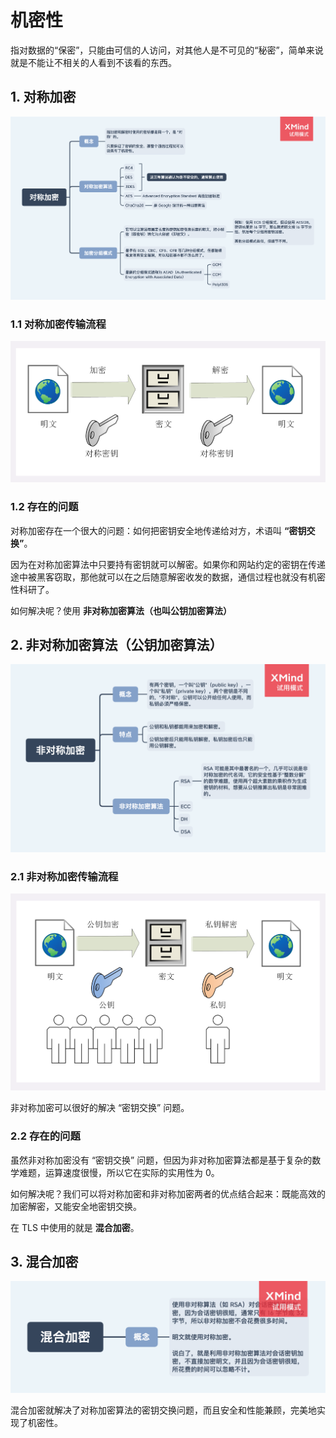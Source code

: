 # 机密性

指对数据的“保密”，只能由可信的人访问，对其他人是不可见的“秘密”，简单来说就是不能让不相关的人看到不该看的东西。

## 1. 对称加密

<img src="../../../思维导图/对称加密.png">

### 1.1 对称加密传输流程

<img src="../assets/对称加密.png">

### 1.2 存在的问题

对称加密存在一个很大的问题：如何把密钥安全地传递给对方，术语叫 **“密钥交换”**。

因为在对称加密算法中只要持有密钥就可以解密。如果你和网站约定的密钥在传递途中被黑客窃取，那他就可以在之后随意解密收发的数据，通信过程也就没有机密性科研了。

如何解决呢？使用 **非对称加密算法（也叫公钥加密算法）**

## 2. 非对称加密算法（公钥加密算法）

<img src="../../../思维导图/非对称加密.png">

### 2.1 非对称加密传输流程

<img src="../assets/非对称加密.png">

非对称加密可以很好的解决 “密钥交换” 问题。

### 2.2 存在的问题

虽然非对称加密没有 “密钥交换” 问题，但因为非对称加密算法都是基于复杂的数学难题，运算速度很慢，所以它在实际的实用性为 0。

如何解决呢？我们可以将对称加密和非对称加密两者的优点结合起来：既能高效的加密解密，又能安全地密钥交换。

在 TLS 中使用的就是 **混合加密**。

## 3. 混合加密

<img src="../../../思维导图/混合加密.png">

混合加密就解决了对称加密算法的密钥交换问题，而且安全和性能兼顾，完美地实现了机密性。
